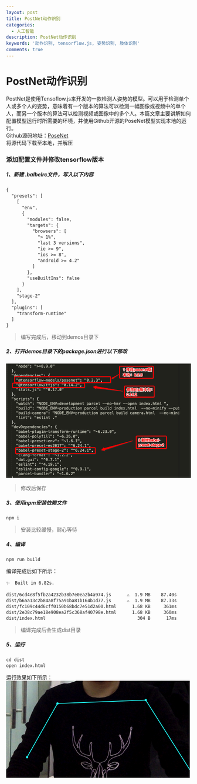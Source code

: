 ```yaml
---
layout: post
title: PostNet动作识别
categories:
  - 人工智能
description: PostNet动作识别
keywords: '动作识别, tensorflow.js, 姿势识别, 肢体识别'
comments: true
---
```


# PostNet动作识别
PostNet是使用Tensoflow.js来开发的一款检测人姿势的模型。可以用于检测单个人或多个人的姿势，意味着有一个版本的算法可以检测一幅图像或视频中的单个人，而另一个版本的算法可以检测视频或图像中的多个人。本篇文章主要讲解如何配置模型运行时所需要的环境，并使用Github开源的PoseNet模型实现本地的运行。  
Github源码地址：[PoseNet](https://github.com/llSourcell/pose_estimation)  
将源代码下载至本地，并解压

### 添加配置文件并修改tensorflow版本

##### 1、新建 .balbelrc文件，写入以下内容

```
{
  "presets": [
    [
      "env",
      {
        "modules": false,
        "targets": {
          "browsers": [
            "> 1%",
            "last 3 versions",
            "ie >= 9",
            "ios >= 8",
            "android >= 4.2"
          ]
        },
        "useBuiltIns": false
      }
    ],
    "stage-2"
  ],
  "plugins": [
    "transform-runtime"
  ]
}
```

> 编写完成后，移动到demos目录下

##### 2、打开demos目录下的package.json进行以下修改

![](/images/posts/AI/posnet00.png)

> 修改后保存

##### 3、使用npm安装依赖文件

```
npm i
```

> 安装比较缓慢，耐心等待

##### 4、编译

```
npm run build
```

编译完成后如下所示：

```
✨  Built in 6.82s.

dist/6cd4e8f5fb2a4232b38b7e0ea2b4a974.js      ⚠️  1.9 MB    87.40s
dist/b6aa13c2b84a8f75a91ba81b164b1d77.js      ⚠️  1.9 MB    87.33s
dist/fc109c44d6cff0150b68bdc7e51d2a00.html      1.68 KB     361ms
dist/2e38c79ae18e908ea2f5c368af40798e.html      1.68 KB     360ms
dist/index.html                                   304 B      17ms
```

> 编译完成后会生成dist目录

##### 5、运行

```
cd dist
open index.html
```

运行效果如下所示：  
![](/images/posts/AI/posenet01.png)

